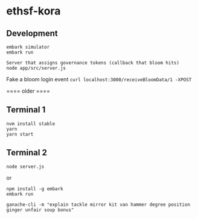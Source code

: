 # ethsf-kora

## Development
```shell
embark simulator
embark run

Server that assigns governance tokens (callback that bloom hits)
node app/src/server.js
```
Fake a bloom login event
`curl localhost:3000/receiveBloomData/1 -XPOST`

==== older ====
## Terminal 1
```
nvm install stable
yarn
yarn start
```

## Terminal 2
```
node server.js
```

or 

```
npm install -g embark
embark run
```

```
ganache-cli -m "explain tackle mirror kit van hammer degree position ginger unfair soup bonus"
```
